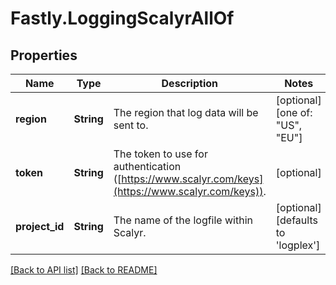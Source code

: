 # Fastly.LoggingScalyrAllOf

## Properties

Name | Type | Description | Notes
------------ | ------------- | ------------- | -------------
**region** | **String** | The region that log data will be sent to. | [optional]  [one of: "US", "EU"]
**token** | **String** | The token to use for authentication ([https://www.scalyr.com/keys](https://www.scalyr.com/keys)). | [optional] 
**project_id** | **String** | The name of the logfile within Scalyr. | [optional]  [defaults to 'logplex']


[[Back to API list]](../../README.md#endpoints) [[Back to README]](../../README.md)
